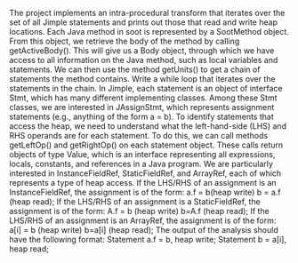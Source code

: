 The project implements an intra-procedural transform that iterates over the set of all Jimple statements and prints out those that read and write heap locations. Each Java method in soot is represented by a SootMethod object. From this object, we retrieve the body of the method by calling getActiveBody(). This will give us a Body object, through which we have access to all information on the Java method, such as local variables and statements.
We can then use the method getUnits() to get a chain of statements the method contains. Write a while loop that iterates over the statements in the chain. In Jimple, each statement is an object of interface Stmt, which has many different implementing classes. Among these Stmt classes, we are interested in JAssignStmt, which represents assignment statements (e.g., anything of the form a = b). To identify statements that access the heap, we need to understand what the left-hand-side (LHS) and RHS operands are for each statement. To do this, we can call methods getLeftOp() and getRightOp() on each statement object. These calls return objects of type Value, which is an interface representing all expressions, locals, constants, and references in a Java program.
We are particularly interested in InstanceFieldRef, StaticFieldRef, and ArrayRef, each of which represents a type of heap access.
If the LHS/RHS of an assignment is an InstanceFieldRef, the assignment is of the form:
a.f = b(heap write)
b = a.f (heap read);
If the LHS/RHS of an assignment is a StaticFieldRef, the assignment is of the form:
A.f = b (heap write)
b=A.f (heap read);
If the LHS/RHS of an assignment is an ArrayRef, the assignment is of the form:
a[i] = b (heap write)
b=a[i] (heap read);
The output of the analysis should have the following format:
Statement a.f = b, heap write;
Statement b = a[i], heap read;
